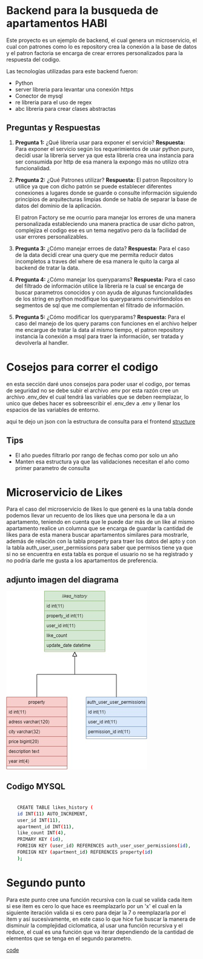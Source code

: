 # Backend para la busqueda de apartamentos HABI

Este proyecto es un ejemplo de backend, el cual genera un microservicio, el cual con patrones como lo es repository crea la conexión a la base de datos y el patron factoria se encarga de crear errores personalizados para la respuesta del codigo.

Las tecnologías utilizadas para este backend fueron:

- Python
- server libreria para levantar una conexión https
- Conector de mysql
- re libreria para el uso de regex
- abc libreria para crear clases abstractas

## Preguntas y Respuestas

1. **Pregunta 1:** ¿Qué libreria usar para exponer el servicio?
    **Respuesta:** Para exponer el servicio según los requerimientos de usar python puro, decidí usar la librería server ya que esta librería crea una instancia para ser consumida por http de esa manera la expongo más no utilizo otra funcionalidad.

2. **Pregunta 2:** ¿Qué Patrones utilizar?
    **Respuesta:** El patron Repository lo utilice ya que con dicho patrón se puede establecer diferentes conexiones a lugares donde se guarde o consulte información siguiendo principios de arquitecturas limpias donde se habla de separar la base de datos del dominio de la aplicación.

    El patron Factory se me ocurrio para manejar los errores de una manera personalizada estableciendo una manera practica de usar dicho patron, complejiza el codigo ese es un tema negativo pero da la facilidad de usar errores personalizables.

3. **Pregunta 3:** ¿Cómo manejar erroes de data?
    **Respuesta:** Para el caso de la data decidí crear una query que me permita reducir datos incompletos a traves del where de esa manera le quito la carga al backend de tratar la data.

4. **Pregunta 4:** ¿Cómo manejar los queryparams?
    **Respuesta:** Para el caso del filtrado de información utilice la librería re la cual se encarga de buscar parametros conocidos y con ayuda de algunas funcionalidades de los string en python modifique los queryparams convirtiendolos en segmentos de sql que me complementan el filtrado de información.

5. **Pregunta 5:** ¿Cómo modificar los queryparams?
    **Respuesta:** Para el caso del manejo de los query params con funciones en el archivo helper me encargue de tratar la data  al mismo tiempo, el patron repository instancia la conexión a msql para traer la información, ser tratada y devolverla al handler.

# Cosejos para correr el codigo

en esta sección daré unos consejos para poder usar el codigo, por temas de seguridad no se debe subir el archivo .env por esta razón cree un archivo .env_dev el cual tendrá las variables que se deben reemplazar, lo unico que debes hacer es sobreescribir el .env_dev a .env y llenar los espacios de las variables de entorno.

aqui te dejo un json con la estructura de consulta para el frontend [structure](practice_microservice/structure.json)

## Tips

- El año puedes filtrarlo por rango de fechas como por solo un año
- Manten esa estructura ya que las validaciones necesitan el año como primer parametro de consulta


# Microservicio de Likes

Para el caso del microservicio de likes lo que generé es la una tabla donde podemos llevar un recuento de los likes que una persona le da a un apartamento, teniendo en cuenta que le puede dar más de un like al mismo apartamento realice un columna que se encarga de guardar la cantidad de likes para de esta manera buscar apartamentos similares para mostrarle, además de relación con la tabla property para traer los datos del apto y con la tabla auth_user_user_permissions para saber que permisos tiene ya que si no se encuentra en esta tabla es porque el usuario no se ha registrado y no podría darle me gusta a los apartamentos de preferencia.

## adjunto imagen del diagrama

![habi_likes](microservice_like/habi_likes.jpg)

## Codigo MYSQL

```bash

    CREATE TABLE likes_history (
    id INT(11) AUTO_INCREMENT,
    user_id INT(11),
    apartment_id INT(11),
    like_count INT(4),
    PRIMARY KEY (id),
    FOREIGN KEY (user_id) REFERENCES auth_user_user_permissions(id),
    FOREIGN KEY (apartment_id) REFERENCES property(id)
    );

```

# Segundo punto

Para este punto cree una función recursiva con la cual se valida cada item si ese item es cero lo que hace es reemplazarlo por un 'x' el cual en la siguiente iteración valida si es cero para dejar la 7 o reemplazarla por el item y así sucesivamente, en este caso lo que hice fue buscar la manera de disminuir la complejidad ciclomatica, al usar una función recursiva y el reduce, el cual es una función que va iterar dependiendo de la cantidad de elementos que se tenga en el segundo parametro.

[code](second_test/second_point.py)
